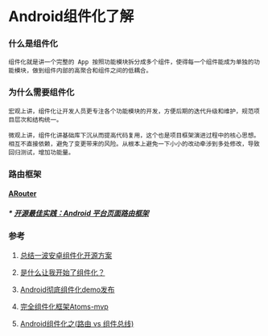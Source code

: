 # Android组件化了解

### 什么是组件化
    组件化就是讲一个完整的 App 按照功能模块拆分成多个组件，使得每一个组件能成为单独的功能模块，做到组件内部的高聚合和组件之间的低耦合。

### 为什么需要组件化
    宏观上讲，组件化让开发人员更专注各个功能模块的开发，方便后期的迭代升级和维护，规范项目层次和结构统一。

    微观上讲，组件化讲基础库下沉从而提高代码复用，这个也是项目框架演进过程中的核心思想。相互不直接依赖，避免了变更带来的风险。从根本上避免一下小小的改动牵涉到多处修改，导致回归测试，增加功能量。

### 路由框架
#### [ARouter](https://github.com/alibaba/ARouter)
##### * [开源最佳实践：Android 平台页面路由框架](https://yq.aliyun.com/articles/71687?spm=5176.100240.searchblog.7.8os9Go)

### 参考

1. [总结一波安卓组件化开源方案](https://juejin.im/post/5a7ab8846fb9a0634514a2f5)

2. [是什么让我开始了组件化？](https://juejin.im/post/5b9210ac5188255c5546d45d?utm_source=gold_browser_extension)

3. [Android彻底组件化demo发布](https://www.jianshu.com/p/59822a7b2fad)

4. [完全组件化框架Atoms-mvp](https://juejin.im/post/5b7fb59ae51d4538e3319947)

5. [Android组件化之(路由 vs 组件总线)](https://juejin.im/post/5ab5d1726fb9a028ba1f6cb9)

